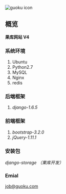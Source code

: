 ![guoku icon](http://tp4.sinaimg.cn/2179686555/50/5657509044/1)


## 概览
**果库网站 V4**

### 系统环境
1. Ubuntu 
2. Python2.7 
3. MySQL 
4. Nginx 
5. redis

### 后端框架
1. *django-1.6.5*

### 前端框架
1. *bootstrap-3.2.0*
2. *jQuery-1.11.1*

### 安装包
*django-storage （果库开发）*


### Emial
<job@guoku.com>
